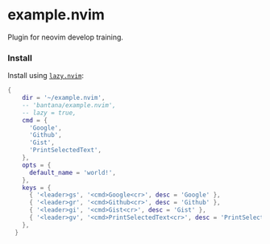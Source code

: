 
# example.nvim

Plugin for neovim develop training.

### Install

Install using [`lazy.nvim`](https://github.com/folke/lazy.nvim):


```lua
{
    dir = '~/example.nvim',
    -- 'bantana/example.nvim',
    -- lazy = true,
    cmd = {
      'Google',
      'Github',
      'Gist',
      'PrintSelectedText',
    },
    opts = {
      default_name = 'world!',
    },
    keys = {
      { '<leader>gs', '<cmd>Google<cr>', desc = 'Google' },
      { '<leader>gr', '<cmd>Github<cr>', desc = 'Github' },
      { '<leader>gi', '<cmd>Gist<cr>', desc = 'Gist' },
      { '<leader>gv', '<cmd>PrintSelectedText<cr>', desc = 'PrintSelectedText' },
    },
  }
```
